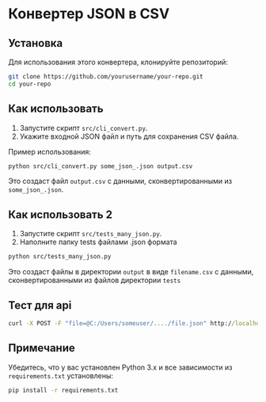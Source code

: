 # Конвертер JSON в CSV


## Установка

Для использования этого конвертера, клонируйте репозиторий:

```bash
git clone https://github.com/yourusername/your-repo.git
cd your-repo
```

## Как использовать

1. Запустите скрипт `src/cli_convert.py`.
2. Укажите входной JSON файл и путь для сохранения CSV файла.

Пример использования:

```bash
python src/cli_convert.py some_json_.json output.csv
```

Это создаст файл `output.csv` с данными, сконвертированными из `some_json_.json`.
## Как использовать 2
1. Запустите скрипт `src/tests_many_json.py`.
2. Наполните папку tests файлами .json формата

```bash
python src/tests_many_json.py
```
Это создаст файлы в директории `output` в виде `filename.csv` с данными, сконвертированными из файлов директории `tests` 
## Тест для api
```cmd
curl -X POST -F "file=@C:/Users/someuser/..../file.json" http://localhost:8000/upload-file/
```

## Примечание

Убедитесь, что у вас установлен Python 3.x и все зависимости из `requirements.txt` установлены:

```bash
pip install -r requirements.txt
```


